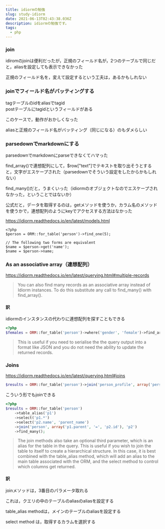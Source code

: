 ```yaml
---
title: idiormの勉強
slug: study-idiorm
date: 2021-06-13T02:43:38.036Z
description: idiormの勉強です。
tags:
  - php
---
```

### join

idiromのjoinは便利だったが，正規のフィールド名が，2つのテーブルで同じだと，aliasを設定しても表示できなかった

正規のフィールド名を，変えて設定するという工夫は，あるかもしれない

### joinでフィールド名がバッティングする

tagテーブルのidをaliasでtagid  
postテーブルにtagidというフィールドがある

このケースで，動作がおかしくなった

aliasと正規のフィールド名がバッティング（同じになる）のもダメらしい

### parsedownでmarkdownにする

parsedownでmarkdownにparseできなくてハマった

find_array()で連想配列にして，$row["text"]でテキストを取り出そうとすると，文字がエスケープされた（parsedownでそういう設定をしたからかもしれない）

find_many()だと，うまくいった（idiormのオブジェクトなのでエスケープされなかった，ということではないか）

公式だと，データを取得するのは，getメソッドを使うか，カラム名のメソッドを使うかで，連想配列のようにkeyでアクセスする方法はなかった

<https://idiorm.readthedocs.io/en/latest/models.html>

```
<?php
$person = ORM::for_table('person')->find_one(5);

// The following two forms are equivalent
$name = $person->get('name');
$name = $person->name;
```
### As an associative array（連想配列）

<https://idiorm.readthedocs.io/en/latest/querying.html#multiple-records>


>You can also find many records as an associative array instead of Idiorm instances. To do this substitute any call to find_many() with find_array().


#### 訳

idiormのインスタンスの代わりに連想配列を探すこともできる

```php
<?php
$females = ORM::for_table('person')->where('gender', 'female')->find_array();
```


>This is useful if you need to serialise the the query output into a format like JSON and you do not need the ability to update the returned records.

### Joins

<https://idiorm.readthedocs.io/en/latest/querying.html#joins>

```php
$results = ORM::for_table('person')->join('person_profile', array('person.id', '=', 'person_profile.person_id'))->find_many();
```

こういう形でもjoinできる

```php
<?php
$results = ORM::for_table('person')
    ->table_alias('p1')
    ->select('p1.*')
    ->select('p2.name', 'parent_name')
    ->join('person', array('p1.parent', '=', 'p2.id'), 'p2')
    ->find_many();
```

>The join methods also take an optional third parameter, which is an alias for the table in the query. This is useful if you wish to join the table to itself to create a hierarchical structure. In this case, it is best combined with the table_alias method, which will add an alias to the main table associated with the ORM, and the select method to control which columns get returned.

#### 訳

joinメソッドは，3番目のパラメータ取れる

これは，クエリの中のテーブルのaliasのaliasを設定する

table_alias methodは，メインのテーブルのaliasを設定する

select method は，取得するカラムを選択する


